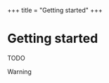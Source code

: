 +++
title = "Getting started"
+++

# Getting started

TODO

<article class="message is-warning">
  <div class="message-header">
    <p>Warning</p>
  </div>
  <div class="message-body">
  </div>
</article>
